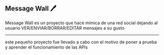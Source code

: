 Message Wall 🖊
-------------

Message Wall es un proyecto que hace mímica de una red social dejando al usuario 
VER/ENVIAR/BORRAR/EDITAR mensajes a su gusto

---------------------------------------------
este pequeño proyecto fue llevado a cabo con el motivo de poner a prueba y aprender el funcionamiento de las APIs





